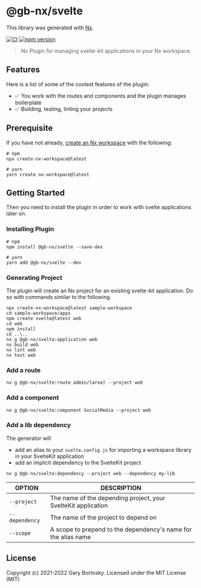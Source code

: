 # @gb-nx/svelte

This library was generated with [Nx](https://nx.dev).

[![CI](https://img.shields.io/github/workflow/status/GaryB432/gb-nx/CI)](https://github.com/GaryB432/gb-nx/actions)
[![npm version](https://img.shields.io/npm/v/@gb-nx/svelte?style=flat-square)](https://www.npmjs.com/package/@gb-nx/svelte)

> Nx Plugin for managing svelte-kit applications in your Nx workspace

## Features

Here is a list of some of the coolest features of the plugin:

- ✅ You work with the routes and components and the plugin manages boilerplate
- ✅ Building, testing, linting your projects

## Prerequisite

If you have not already, [create an Nx workspace](https://github.com/nrwl/nx#creating-an-nx-workspace) with the following:

```
# npm
npx create-nx-workspace@latest

# yarn
yarn create nx-workspace@latest
```

## Getting Started

Then you need to install the plugin in order to work with svelte applications later on.

### Installing Plugin

```
# npm
npm install @gb-nx/svelte --save-dev

# yarn
yarn add @gb-nx/svelte --dev
```

### Generating Project

The plugin will create an Nx project for an existing svelte-kit application. Do so with commands similar to the following

```shell
npx create-nx-workspace@latest sample-workspace
cd sample-workspace/apps
npm create svelte@latest web
cd web
npm install
cd ..\..
nx g @gb-nx/svelte:application web
nx build web
nx lint web
nx test web
```

### Add a route

```
nx g @gb-nx/svelte:route admin/[area] --project web
```

### Add a component

```
nx g @gb-nx/svelte:component SocialMedia --project web
```

### Add a lib dependency

The generator will

- add an alias to your `svelte.config.js` for importing a workspace library in your SvelteKit application
- add an implicit dependency to the SvelteKit project

```
nx g @gb-nx/svelte:dependency --project web --dependency my-lib
```

| OPTION         | DESCRIPTION                                                    |
| -------------- | -------------------------------------------------------------- |
| `--project`    | The name of the depending project, your SvelteKit application  |
| `--dependency` | The name of the project to depend on                           |
| `--scope`      | A scope to prepend to the dependency's name for the alias name |

## License

Copyright (c) 2021-2022 Gary Bortosky. Licensed under the MIT License (MIT)
